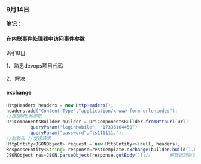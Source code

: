 ### 9月14日

**笔记：**

#### 在内联事件处理器中访问事件参数

9月18日

1、熟悉devops项目代码

2、解决

#### exchange

```java
HttpHeaders headers = new HttpHeaders();
headers.add("Content-Type","application/x-www-form-urlencoded");
//拼接URL和参数
UriComponentsBuilder builder = UriComponentsBuilder.fromHttpUrl(url)
        .queryParam("loginMobile", "17333164450")
        .queryParam("password","ls111111.");
//封装头 //发送请求
HttpEntity<JSONObject> request = new HttpEntity<>(null, headers);
ResponseEntity<String> response=restTemplate.exchange(builder.build().encode().toUri(), HttpMethod.POST,request,String.class);
JSONObject res=JSON.parseObject(response.getBody());//       获取返回的请求body
```

